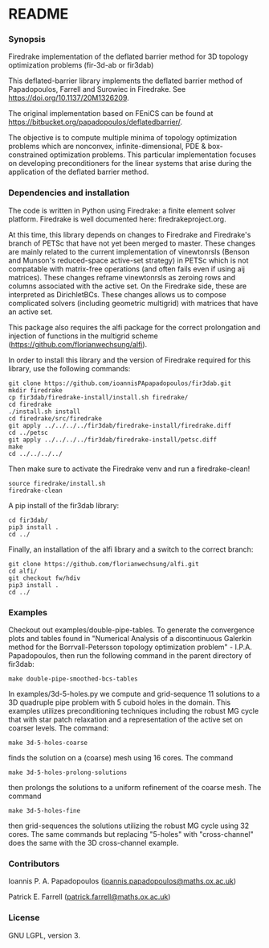 # README #

### Synopsis ###

Firedrake implementation of the deflated barrier method for 3D topology optimization problems (fir-3d-ab or fir3dab)

This deflated-barrier library implements the deflated barrier method of Papadopoulos, Farrell and Surowiec in Firedrake. See https://doi.org/10.1137/20M1326209. 

The original implementation based on FEniCS can be found at https://bitbucket.org/papadopoulos/deflatedbarrier/.   

The objective is to compute multiple minima of topology optimization problems which are nonconvex, infinite-dimensional, PDE & box-constrained optimization problems. This particular implementation focuses on developing preconditioners for the linear systems that arise during the application of the deflated barrier method.

### Dependencies and installation ###


The code is written in Python using Firedrake: a finite element solver platform. Firedrake is well documented here: firedrakeproject.org.

At this time, this library depends on changes to Firedrake and Firedrake's branch of PETSc that have not yet been merged to master. These changes are mainly related to the current implementation of vinewtonrsls (Benson and Munson's reduced-space active-set strategy) in PETSc which is not compatable with matrix-free operations (and often fails even if using aij matrices). These changes reframe vinewtonrsls as zeroing rows and columns associated with the active set. On the Firedrake side, these are interpreted as DirichletBCs. These changes allows us to compose complicated solvers (including geometric multigrid) with matrices that have an active set.

This package also requires the alfi package for the correct prolongation and injection of functions in the multigrid scheme (https://github.com/florianwechsung/alfi).

In order to install this library and the version of Firedrake required for this library, use the following commands:

    git clone https://github.com/ioannisPApapadopoulos/fir3dab.git
    mkdir firedrake
    cp fir3dab/firedrake-install/install.sh firedrake/
    cd firedrake
    ./install.sh install
    cd firedrake/src/firedrake
    git apply ../../../../fir3dab/firedrake-install/firedrake.diff
    cd ../petsc
    git apply ../../../../fir3dab/firedrake-install/petsc.diff
    make
    cd ../../../../

Then make sure to activate the Firedrake venv and run a firedrake-clean!

    source firedrake/install.sh
    firedrake-clean

A pip install of the fir3dab library:

    cd fir3dab/
    pip3 install .
    cd ../

Finally, an installation of the alfi library and a switch to the correct branch:

    git clone https://github.com/florianwechsung/alfi.git
    cd alfi/
    git checkout fw/hdiv
    pip3 install .
    cd ../


### Examples ###

Checkout out examples/double-pipe-tables. To generate the convergence plots and tables found in "Numerical Analysis of a discontinuous Galerkin method for the Borrvall-Petersson topology optimization problem" - I.P.A. Papadopoulos, then run the following command in the parent directory of fir3dab:


    make double-pipe-smoothed-bcs-tables

In examples/3d-5-holes.py we compute and grid-sequence 11 solutions to a 3D quadruple pipe problem with 5 cuboid holes in the domain. This examples utilizes preconditioning techniques including the robust MG cycle that with star patch relaxation and a representation of the active set on coarser levels. The command:

    make 3d-5-holes-coarse

finds the solution on a (coarse) mesh using 16 cores. The command

    make 3d-5-holes-prolong-solutions

then prolongs the solutions to a uniform refinement of the coarse mesh. The command

    make 3d-5-holes-fine

then grid-sequences the solutions utilizing the robust MG cycle using 32 cores. The same commands but replacing "5-holes" with "cross-channel" does the same with the 3D cross-channel example.

### Contributors ###

Ioannis P. A. Papadopoulos (ioannis.papadopoulos@maths.ox.ac.uk)

Patrick E. Farrell (patrick.farrell@maths.ox.ac.uk)


### License ###

GNU LGPL, version 3.
